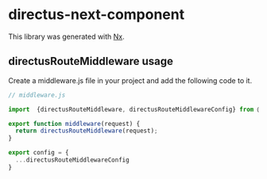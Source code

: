 # directus-next-component

This library was generated with [Nx](https://nx.dev).

## directusRouteMiddleware usage

Create a middleware.js file in your project and add the following code to it.

```jsx
// middleware.js

import  {directusRouteMiddleware, directusRouteMiddlewareConfig} from @okam/directus-next-component

export function middleware(request) {
  return directusRouteMiddleware(request);
}

export config = {
  ...directusRouteMiddlewareConfig
}
```
